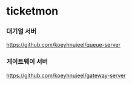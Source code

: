 # ticketmon

### 대기열 서버
https://github.com/koeyhnujeel/queue-server

### 게이트웨이 서버
https://github.com/koeyhnujeel/gateway-server
